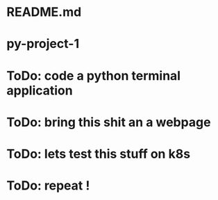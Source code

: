 # README.md
# py-project-1
# ToDo: code a python terminal application 
# ToDo: bring this shit an a webpage
# ToDo: lets test this stuff on k8s
# ToDo: repeat !
